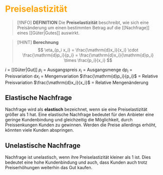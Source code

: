 # <font color = "orange">Preiselastizität</font>
>[!INFO] **DEFINITION**
>Die **Preiselastizität** beschreibt, wie sich eine Preisänderung um einen bestimmten Betrag auf die [[Nachfrage]] eines [[Güter|Gutes]] auswirkt.

>[!HINT] **Berechnung**
>$$
\eta_{p_i x_i} = \frac{\mathrm{d}x_i}{x_i} \cdot \frac{\mathrm{d}p_i}{p_i} = \frac{\mathrm{d}x_i}{\mathrm{d}p_i} \times \frac{p_i}{x_i}
$$

$i$ = [[Güter|Gut]]
$p_i$ = Ausgangspreis
$x_i$ = Ausgangsmenge
d$p_i$ = Preisvariation
d$x_i$ = Mengenvariation
$\frac{\mathrm{d}p_i}{p_i}$ = Relative Preisvariation
$\frac{\mathrm{d}x_i}{x_i}$ = Relative Mengenänderung

## Elastische Nachfrage
Nachfrage wird als **elastisch** bezeichnet, wenn sie eine Preiselastizität größer als 1 hat. Eine elastische Nachfrage bedeutet für den Anbieter eine geringe Kundenbindung und gleichzeitig die Möglichkeit, durch Preissenkungen Kunden zu gewinnen. Werden die Preise allerdings erhöht, könnten viele Kunden abspringen.

## Unelastische Nachfrage
Nachfrage ist unelastisch, wenn ihre Preiselastizität kleiner als 1 ist. Dies bedeutet eine hohe Kundenbindung und auch, dass Kunden auch trotz Preiserhöhungen weiterhin das Gut kaufen.